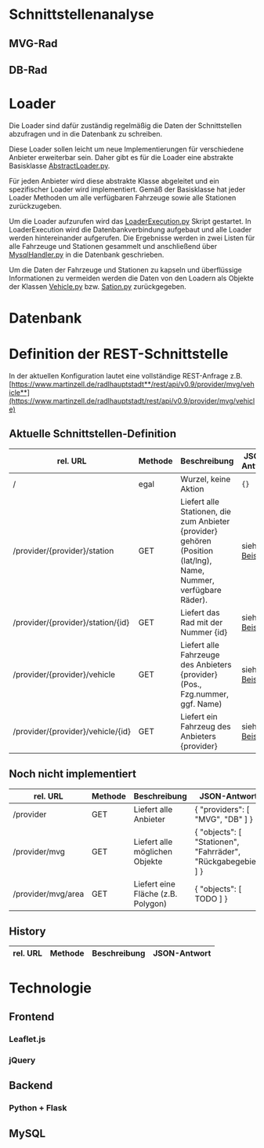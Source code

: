 # Schnittstellenanalyse

## MVG-Rad

## DB-Rad

# Loader

Die Loader sind dafür zuständig regelmäßig die Daten der Schnittstellen abzufragen und in die Datenbank zu schreiben.

Diese Loader sollen leicht um neue Implementierungen für verschiedene Anbieter erweiterbar sein. Daher gibt es für die
Loader eine abstrakte
Basisklasse [AbstractLoader.py](../server/loader/AbstractLoader.py).

Für jeden Anbieter wird diese abstrakte Klasse abgeleitet und ein spezifischer Loader wird implementiert.
Gemäß der Basisklasse hat jeder Loader Methoden um alle verfügbaren Fahrzeuge sowie alle Stationen zurückzugeben.

Um die Loader aufzurufen wird das [LoaderExecution.py](../server/loader/LoaderExecution.py) Skript gestartet.
In LoaderExecution wird die Datenbankverbindung aufgebaut und alle Loader werden hintereinander aufgerufen.
Die Ergebnisse werden in zwei Listen für alle Fahrzeuge und Stationen gesammelt und anschließend über 
[MysqlHandler.py](../server/loader/MysqlHandler.py) in die Datenbank geschrieben.

Um die Daten der Fahrzeuge und Stationen zu kapseln und überflüssige Informationen zu vermeiden werden die Daten von den Loadern
als Objekte der Klassen [Vehicle.py](../server/loader/Vehicle.py) bzw. [Sation.py](../server/loader/Station.py) zurückgegeben.

# Datenbank

# Definition der REST-Schnittstelle

In der aktuellen Konfiguration lautet eine vollständige REST-Anfrage z.B. [https://www.martinzell.de/radlhauptstadt**/rest/api/v0.9/provider/mvg/vehicle**](https://www.martinzell.de/radlhauptstadt/rest/api/v0.9/provider/mvg/vehicle)

## Aktuelle Schnittstellen-Definition
 rel. URL | Methode | Beschreibung | JSON-Antwort |
------|------|------|------|
 / | egal | Wurzel, keine Aktion | `{}` |
 /provider/{provider}/station | GET | Liefert alle Stationen, die zum Anbieter {provider} gehören (Position (lat/lng), Name, Nummer, verfügbare Räder). | siehe [Beispiel](/doc/examples/REST/station.json) |
 /provider/{provider}/station/{id} | GET | Liefert das Rad mit der Nummer {id} | siehe [Beispiel](/doc/examples/REST/station_8923.json) |
 /provider/{provider}/vehicle | GET | Liefert alle Fahrzeuge des Anbieters {provider} (Pos., Fzg.nummer, ggf. Name) | siehe [Beispiel](/doc/examples/REST/vehicle.json) |
 /provider/{provider}/vehicle/{id} | GET | Liefert ein Fahrzeug des Anbieters {provider} | siehe [Beispiel](/doc/examples/REST/vehicle_96101.json) |

## Noch nicht implementiert
 rel. URL | Methode | Beschreibung | JSON-Antwort |
------|------|------|------|
 /provider | GET | Liefert alle Anbieter | { "providers": [ "MVG", "DB" ] } |
 /provider/mvg | GET | Liefert alle möglichen Objekte | { "objects": [ "Stationen", "Fahrräder", "Rückgabegebiet" ] } |
 /provider/mvg/area | GET | Liefert eine Fläche (z.B. Polygon) | { "objects": [ TODO ] } |

## History
 rel. URL | Methode | Beschreibung | JSON-Antwort |
------|------|------|------|

# Technologie

## Frontend 

### Leaflet.js

### jQuery

## Backend

### Python + Flask

## MySQL


